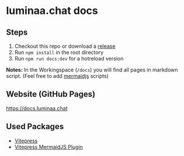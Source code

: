 # luminaa.chat docs

## Steps

1. Checkout this repo or download a [release](https://github.com/DenHerrRing/arc42-vitepress/releases/)
2. Run `npm install` in the root directory
3. Run `npm run docs:dev` for a hotreload version

**Notes:** In the Workingspace (`/docs`) you will find all pages in markdown script. (Feel free to add [mermaidjs](http://mermaid.js.org/) scripts)

## Website (GitHub Pages)

https://docs.luminaa.chat


## Used Packages

- [Vitepress](https://vitepress.dev/)
- [Vitepress MermaidJS Plugin](https://emersonbottero.github.io/vitepress-plugin-mermaid/)
